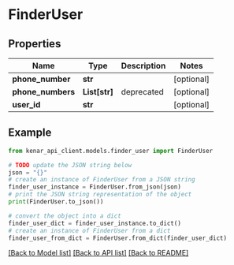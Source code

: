 # FinderUser


## Properties

Name | Type | Description | Notes
------------ | ------------- | ------------- | -------------
**phone_number** | **str** |  | [optional] 
**phone_numbers** | **List[str]** | deprecated | [optional] 
**user_id** | **str** |  | [optional] 

## Example

```python
from kenar_api_client.models.finder_user import FinderUser

# TODO update the JSON string below
json = "{}"
# create an instance of FinderUser from a JSON string
finder_user_instance = FinderUser.from_json(json)
# print the JSON string representation of the object
print(FinderUser.to_json())

# convert the object into a dict
finder_user_dict = finder_user_instance.to_dict()
# create an instance of FinderUser from a dict
finder_user_from_dict = FinderUser.from_dict(finder_user_dict)
```
[[Back to Model list]](../README.md#documentation-for-models) [[Back to API list]](../README.md#documentation-for-api-endpoints) [[Back to README]](../README.md)


